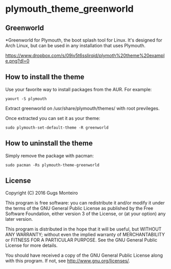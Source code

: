 # plymouth_theme_greenworld
## Greenworld

*Greenworld for Plymouth, the boot splash tool for Linux. It's designed for Arch Linux, but can be used in any installation that uses Plymouth.

https://www.dropbox.com/s/09iv5t6sslirqid/plymoth%20theme%20example.png?dl=0

## How to install the theme
Use your favorite way to install packages from the AUR. For example:

    yaourt -S plymouth

Extract greenworld on /usr/share/plymouth/themes/ with root previleges.

Once extracted you can set it as your theme:

    sudo plymouth-set-default-theme -R greenworld

## How to uninstall the theme
Simply remove the package with pacman:

    sudo pacman -Rs plymouth-theme-greenworld

## License

Copyright (C) 2016 Gugs Monteiro

This program is free software: you can redistribute it and/or modify
it under the terms of the GNU General Public License as published by
the Free Software Foundation, either version 3 of the License, or
(at your option) any later version.

This program is distributed in the hope that it will be useful,
but WITHOUT ANY WARRANTY; without even the implied warranty of
MERCHANTABILITY or FITNESS FOR A PARTICULAR PURPOSE.  See the
GNU General Public License for more details.

You should have received a copy of the GNU General Public License
along with this program.  If not, see <http://www.gnu.org/licenses/>.
